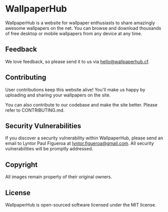 WallpaperHub
============

WallpaperHub is a website for wallpaper enthusiasts to share amazingly awesome wallpapers on the net.
You can browse and download thousands of free desktop or mobile wallpapers from any device at any time.

## Feedback

We love feedback, so please send it to us via hello@wallpaperhub.cf.

## Contributing

User contributions keep this website alive! You'll make us happy by uploading and sharing your wallpapers on the site.

You can also contribute to our codebase and make the site better. Please refer to CONTRIBUTING.md.

## Security Vulnerabilities

If you discover a security vulnerability within WallpaperHub, please send an email to Lyntor Paul Figueroa at lyntor.figueroa@gmail.com.
All security vulnerabilities will be promptly addressed.

## Copyright

All images remain property of their original owners.

## License

WallpaperHub is open-sourced software licensed under the MIT license.
